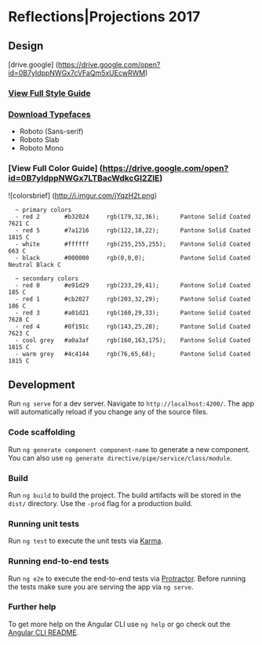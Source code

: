
# Reflections|Projections 2017

## Design 
[drive.google] (https://drive.google.com/open?id=0B7yIdppNWGx7cVFaQm5xUEcwRWM)
### [View Full Style Guide](https://drive.google.com/open?id=0B7yIdppNWGx7OFVZaFdpSTBuOUk)

### [Download Typefaces](https://drive.google.com/open?id=0B7yIdppNWGx7SXdzOWdQZ2pIcFE)
 - Roboto (Sans-serif)
 - Roboto Slab
 - Roboto Mono
    
### [View Full Color Guide] (https://drive.google.com/open?id=0B7yIdppNWGx7LTBacWdkcGI2ZlE)
![colorsbrief] (http://i.imgur.com/jYqzH2t.png)
```
  ~ primary colors
  - red 2       #b32024     rgb(179,32,36);      Pantone Solid Coated 7621 C
  - red 5       #7a1216     rgb(122,18,22);      Pantone Solid Coated 1815 C
  - white       #ffffff     rgb(255,255,255);    Pantone Solid Coated  663 C
  - black       #000000     rgb(0,0,0);          Pantone Solid Coated Neutral Black C
  
  ~ secondary colors 
  - red 0       #e91d29     rgb(233,29,41);      Pantone Solid Coated  185 C
  - red 1       #cb2027     rgb(203,32,29);      Pantone Solid Coated  186 C
  - red 3       #a01d21     rgb(160,29,33);      Pantone Solid Coated 7628 C
  - red 4       #8f191c     rgb(143,25,28);      Pantone Solid Coated 7623 C
  - cool grey   #a0a3af     rgb(160,163,175);    Pantone Solid Coated 1815 C
  - warm grey   #4c4144     rgb(76,65,68);       Pantone Solid Coated 1815 C   
  ```

## Development
Run `ng serve` for a dev server. Navigate to `http://localhost:4200/`. The app will automatically reload if you change any of the source files.

### Code scaffolding

Run `ng generate component component-name` to generate a new component. You can also use `ng generate directive/pipe/service/class/module`.

### Build

Run `ng build` to build the project. The build artifacts will be stored in the `dist/` directory. Use the `-prod` flag for a production build.

### Running unit tests

Run `ng test` to execute the unit tests via [Karma](https://karma-runner.github.io).

### Running end-to-end tests

Run `ng e2e` to execute the end-to-end tests via [Protractor](http://www.protractortest.org/).
Before running the tests make sure you are serving the app via `ng serve`.

### Further help

To get more help on the Angular CLI use `ng help` or go check out the [Angular CLI README](https://github.com/angular/angular-cli/blob/master/README.md).
